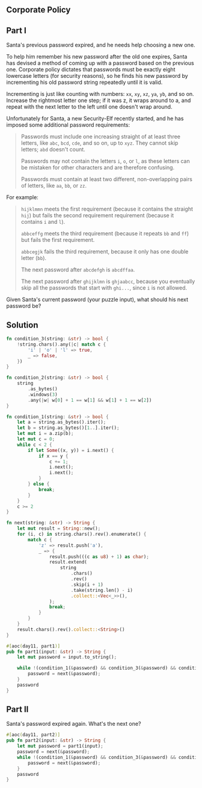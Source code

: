 ## Corporate Policy

## Part I

Santa's previous password expired, and he needs help choosing a new one.

To help him remember his new password after the old one expires, Santa has devised a method of coming up with a password based on the previous one. Corporate policy dictates that passwords must be exactly eight lowercase letters (for security reasons), so he finds his new password by incrementing his old password string repeatedly until it is valid.

Incrementing is just like counting with numbers: `xx`, `xy`, `xz`, `ya`, `yb`, and so on. Increase the rightmost letter one step; if it was z, it wraps around to a, and repeat with the next letter to the left until one doesn't wrap around.

Unfortunately for Santa, a new Security-Elf recently started, and he has imposed some additional password requirements:

> Passwords must include one increasing straight of at least three letters, like `abc`, `bcd`, `cde`, and so on, up to `xyz`. They cannot skip letters; `abd` doesn't count.
>
> Passwords may not contain the letters `i`, `o`, or `l`, as these letters can be mistaken for other characters and are therefore confusing.
>
> Passwords must contain at least two different, non-overlapping pairs of letters, like `aa`, `bb`, or `zz`.

For example:

> `hijklmmn` meets the first requirement (because it contains the straight `hij`) but fails the second requirement requirement (because it contains `i` and `l`).
>
> `abbceffg` meets the third requirement (because it repeats `bb` and `ff`) but fails the first requirement.
>
> `abbcegjk` fails the third requirement, because it only has one double letter (`bb`).
>
> The next password after `abcdefgh` is `abcdffaa`.
>
> The next password after `ghijklmn` is `ghjaabcc`, because you eventually skip all the passwords that start with `ghi...`, since `i` is not allowed.

Given Santa's current password (your puzzle input), what should his next password be?

## Solution

```rust
fn condition_3(string: &str) -> bool {
    !string.chars().any(|c| match c {
        'i' | 'o' | 'l' => true,
        _ => false,
    })
}

fn condition_2(string: &str) -> bool {
    string
        .as_bytes()
        .windows(3)
        .any(|w| w[0] + 1 == w[1] && w[1] + 1 == w[2])
}

fn condition_1(string: &str) -> bool {
    let a = string.as_bytes().iter();
    let b = string.as_bytes()[1..].iter();
    let mut i = a.zip(b);
    let mut c = 0;
    while c < 2 {
        if let Some((x, y)) = i.next() {
            if x == y {
                c += 1;
                i.next();
                i.next();
            }
        } else {
            break;
        }
    }
    c >= 2
}

fn next(string: &str) -> String {
    let mut result = String::new();
    for (i, c) in string.chars().rev().enumerate() {
        match c {
            'z' => result.push('a'),
            _ => {
                result.push(((c as u8) + 1) as char);
                result.extend(
                    string
                        .chars()
                        .rev()
                        .skip(i + 1)
                        .take(string.len() - i)
                        .collect::<Vec<_>>(),
                );
                break;
            }
        }
    }
    result.chars().rev().collect::<String>()
}

#[aoc(day11, part1)]
pub fn part1(input: &str) -> String {
    let mut password = input.to_string();

    while !(condition_1(&password) && condition_3(&password) && condition_2(&password)) {
        password = next(&password);
    }
    password
}
```

## Part II

Santa's password expired again. What's the next one?

```rust
#[aoc(day11, part2)]
pub fn part2(input: &str) -> String {
    let mut password = part1(input);
    password = next(&password);
    while !(condition_1(&password) && condition_3(&password) && condition_2(&password)) {
        password = next(&password);
    }
    password
}
```

